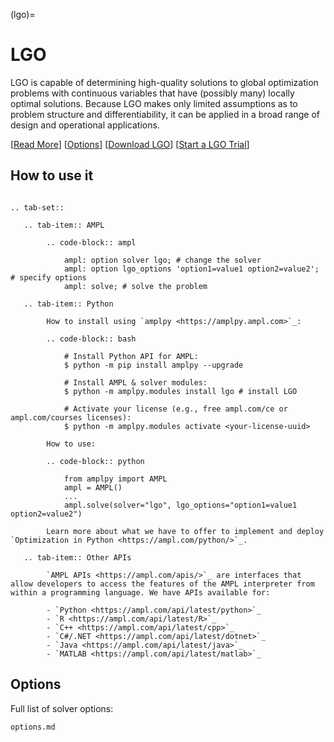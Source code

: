 (lgo)=

# LGO

LGO is capable of determining high-quality solutions to global optimization problems with continuous variables that have (possibly many) locally optimal solutions. Because LGO makes only limited assumptions as to problem structure and differentiability, it can be applied in a broad range of design and operational applications.

[[Read More](https://ampl.com/products/solvers/solvers-we-sell/lgo/)]
[[Options](options.md)]
[[Download LGO](https://portal.ampl.com/user/ampl/download/lgo)]
[[Start a LGO Trial](https://portal.ampl.com/user/ampl/request/amplce/trial?solver=lgo)]

## How to use it

```{eval-rst}

.. tab-set::

   .. tab-item:: AMPL

        .. code-block:: ampl

            ampl: option solver lgo; # change the solver
            ampl: option lgo_options 'option1=value1 option2=value2'; # specify options
            ampl: solve; # solve the problem

   .. tab-item:: Python
   
        How to install using `amplpy <https://amplpy.ampl.com>`_:

        .. code-block:: bash

            # Install Python API for AMPL:
            $ python -m pip install amplpy --upgrade

            # Install AMPL & solver modules:
            $ python -m amplpy.modules install lgo # install LGO

            # Activate your license (e.g., free ampl.com/ce or ampl.com/courses licenses):
            $ python -m amplpy.modules activate <your-license-uuid>

        How to use:

        .. code-block:: python

            from amplpy import AMPL
            ampl = AMPL()
            ...
            ampl.solve(solver="lgo", lgo_options="option1=value1 option2=value2")

        Learn more about what we have to offer to implement and deploy `Optimization in Python <https://ampl.com/python/>`_.

   .. tab-item:: Other APIs

        `AMPL APIs <https://ampl.com/apis/>`_ are interfaces that allow developers to access the features of the AMPL interpreter from within a programming language. We have APIs available for:

        - `Python <https://ampl.com/api/latest/python>`_
        - `R <https://ampl.com/api/latest/R>`_
        - `C++ <https://ampl.com/api/latest/cpp>`_
        - `C#/.NET <https://ampl.com/api/latest/dotnet>`_
        - `Java <https://ampl.com/api/latest/java>`_
        - `MATLAB <https://ampl.com/api/latest/matlab>`_
```

## Options

Full list of solver options:
```{toctree}
options.md
```
